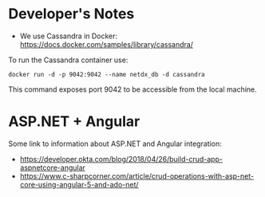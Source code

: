 # Developer's Notes







* We use Cassandra in Docker: https://docs.docker.com/samples/library/cassandra/


To run the Cassandra container use:

```
docker run -d -p 9042:9042 --name netdx_db -d cassandra
```
This command exposes port 9042 to be accessible from the local machine. 




# ASP.NET + Angular 
Some link to information about ASP.NET and Angular integration:

* https://developer.okta.com/blog/2018/04/26/build-crud-app-aspnetcore-angular
* https://www.c-sharpcorner.com/article/crud-operations-with-asp-net-core-using-angular-5-and-ado-net/
